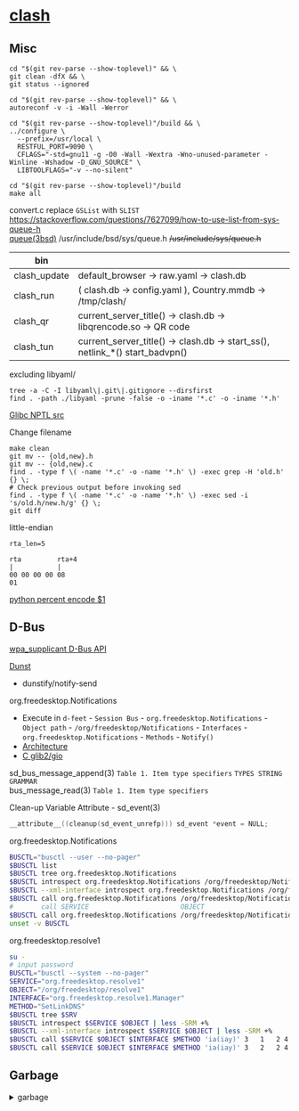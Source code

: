 # [clash](https://github.com/Un1Gfn-network/clash)

## Misc

    cd "$(git rev-parse --show-toplevel)" && \
    git clean -dfX && \
    git status --ignored

<div></div>

    cd "$(git rev-parse --show-toplevel)" && \
    autoreconf -v -i -Wall -Werror

<div></div>

    cd "$(git rev-parse --show-toplevel)"/build && \
    ../configure \
      --prefix=/usr/local \
      RESTFUL_PORT=9090 \
      CFLAGS="-std=gnu11 -g -O0 -Wall -Wextra -Wno-unused-parameter -Winline -Wshadow -D_GNU_SOURCE" \
      LIBTOOLFLAGS="-v --no-silent"

<div></div>

    cd "$(git rev-parse --show-toplevel)"/build
    make all

convert.c replace `GSList` with `SLIST`\
https://stackoverflow.com/questions/7627099/how-to-use-list-from-sys-queue-h \
[queue(3bsd)](https://man.archlinux.org/man/queue.3bsd)
/usr/include/bsd/sys/queue.h
<s>/usr/include/sys/queue.h</s>

|bin||
|-|-|
|clash_update|default_browser -> raw.yaml -> clash.db|
|clash_run   |( clash.db -> config.yaml ), Country.mmdb -> /tmp/clash/|
|clash_qr    |current_server_title() -> clash.db -> libqrencode.so -> QR code|
|clash_tun   |current_server_title() -> clash.db -> start_ss(), netlink_\*() start_badvpn()|

excluding libyaml/

    tree -a -C -I libyaml\|.git\|.gitignore --dirsfirst
    find . -path ./libyaml -prune -false -o -iname '*.c' -o -iname '*.h'

[Glibc NPTL src](https://sourceware.org/git/?p=glibc.git;a=tree;f=nptl)

Change filename

    make clean
    git mv -- {old,new}.h
    git mv -- {old,new}.c
    find . -type f \( -name '*.c' -o -name '*.h' \) -exec grep -H 'old.h' {} \;
    # Check previous output before invoking sed
    find . -type f \( -name '*.c' -o -name '*.h' \) -exec sed -i 's/old.h/new.h/g' {} \;
    git diff

little-endian

```
rta_len=5 

rta         rta+4
|           |
00 00 00 00 08
01
```

[python percent encode $1](https://unix.stackexchange.com/questions/159253/decoding-url-encoding-percent-encoding)

## D-Bus

[wpa_supplicant D-Bus API](https://w1.fi/wpa_supplicant/devel/dbus.html)

[Dunst](https://wiki.archlinux.org/index.php/Dunst)
* dunstify/notify-send

org.freedesktop.Notifications
* Execute in `d-feet` - `Session Bus` - `org.freedesktop.Notifications` - `Object path` - `/org/freedesktop/Notifications` - `Interfaces` - `org.freedesktop.Notifications` - `Methods` - `Notify()`
* [Architecture](https://wiki.ubuntu.com/NotifyOSD#Architecture)
* [C glib2/gio](https://wiki.archlinux.org/index.php/Desktop_notifications#C)

sd_bus_message_append(3) `Table 1. Item type specifiers` `TYPES STRING GRAMMAR`  
bus_message_read(3) `Table 1. Item type specifiers`

Clean-up Variable Attribute - sd_event(3)

```C
__attribute__((cleanup(sd_event_unrefp))) sd_event *event = NULL;
```

org.freedesktop.Notifications

```bash
BUSCTL="busctl --user --no-pager"
$BUSCTL list
$BUSCTL tree org.freedesktop.Notifications
$BUSCTL introspect org.freedesktop.Notifications /org/freedesktop/Notifications
$BUSCTL --xml-interface introspect org.freedesktop.Notifications /org/freedesktop/Notifications | less -SRM +%
$BUSCTL call org.freedesktop.Notifications /org/freedesktop/Notifications org.freedesktop.DBus.Peer GetMachineId
#       call SERVICE                       OBJECT                         INTERFACE                     METHOD [SIGNATURE      [ARGUMENT...]                                  ]
$BUSCTL call org.freedesktop.Notifications /org/freedesktop/Notifications org.freedesktop.Notifications Notify "susssasa{sv}i" "app_name" 0 "app_icon" "summary" "body" 0 0 0
unset -v BUSCTL
```

org.freedesktop.resolve1

```bash
su -
# input password
BUSCTL="busctl --system --no-pager"
SERVICE="org.freedesktop.resolve1"
OBJECT="/org/freedesktop/resolve1"
INTERFACE="org.freedesktop.resolve1.Manager"
METHOD="SetLinkDNS"
$BUSCTL tree $SRV
$BUSCTL introspect $SERVICE $OBJECT | less -SRM +%
$BUSCTL --xml-interface introspect $SERVICE $OBJECT | less -SRM +%
$BUSCTL call $SERVICE $OBJECT $INTERFACE $METHOD 'ia(iay)' 3   1   2 4 192 168 1 1
$BUSCTL call $SERVICE $OBJECT $INTERFACE $METHOD 'ia(iay)' 3   2   2 4 8 8 8 8       2 4 8 8 4 4
```

## Garbage

<details><summary>garbage</summary>

<br>

clash.db (implement key-value store with single-row table)

|n_rows|table_name||
|:-:|-|-|
|any|`ANNOUNCEMENTS`|extraced from loopback nodes|
|1  |`PORT`||
|1  |`CIPHER`||
|1  |`PASSWORD`||
|any|`NODES`||
|1  |`PASSWORD`||
|1  |`RAW`|original yaml|

[Android tcpdump](https://www.androidtcpdump.com/android-tcpdump/compile)

```bash
cd /tmp
mkdir tcpdump
cd tcpdump
# sudo pacman -Syu aarch64-linux-gnu-gcc
proxychains wget https://www.tcpdump.org/release/tcpdump-4.9.3.tar.gz
proxychains wget https://www.tcpdump.org/release/libpcap-1.9.1.tar.gz
tar xf libpcap-1.9.1.tar.gz
tar xf tcpdump-4.9.3.tar.gz

cd /tmp/tcpdump/libpcap-1.9.1/
export CC=/usr/bin/aarch64-linux-gnu-gcc
./configure --host=aarch64-linux --with-pcap=linux
make -j4

cd /tmp/tcpdump/tcpdump-4.9.3
export CC=/usr/bin/aarch64-linux-gnu-gcc
export ac_cs_linux_vers=4 # Android
export CFLAGS=-static
export CPPFLAGS=-static
export LDFLAGS=-static
./configure --host=aarch64-linux --disable-ipv6
make -j4

adb push tcpdump /sdcard/Download/
adb shell
# su
cd /data/data/com.termux/files/home/
mv /sdcard/Download/tcpdump ./
chmod +x tcpdump
./tcpdump -i any -w android.pcap
mv android.pcap /sdcard/Download
# exit
exit

cd /tmp/tcpdump
adb pull /sdcard/Download/android.pcap

```

</details>
